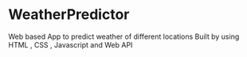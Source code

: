 # WeatherPredictor

Web based App to predict weather of different locations
Built by using HTML , CSS , Javascript and Web API
